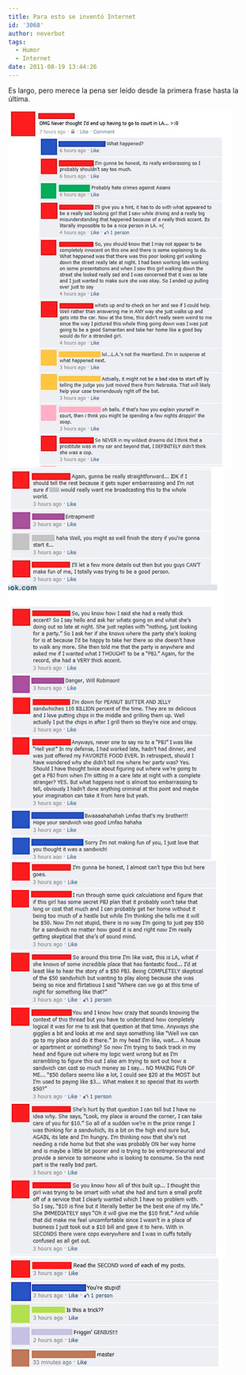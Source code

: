 ```yaml
---
title: Para esto se inventó Internet
id: '3068'
author: neverbot
tags:
  - Humor
  - Internet
date: 2011-08-19 13:44:26
---
```


Es largo, pero merece la pena ser leído desde la primera frase hasta la última.

![fb_1.png](./para-esto-se-invento-internet/fb_1.png) 
![fb_2.png](./para-esto-se-invento-internet/fb_2.png)
![fb_3.png](./para-esto-se-invento-internet/fb_3.png)
![fb_4.png](./para-esto-se-invento-internet/fb_4.png)